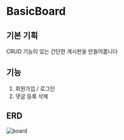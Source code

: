 # BasicBoard
## 기본 기획
CRUD 기능이 있는 간단한 게시판을 만들어봅니다
## 기능
1. 회원가입 / 로그인
2. 댓글 등록 삭제
## ERD
![board](https://user-images.githubusercontent.com/113006963/205523870-1bfb0f5d-d38d-4da6-b95e-e6fa6684134f.JPG)
